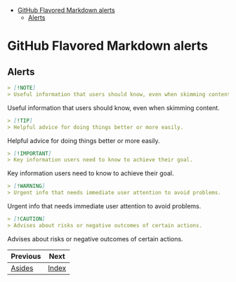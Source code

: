 <!--
  DO NOT EDIT THIS FILE DIRECTLY!
  It is generated by djockey.
-->
- [GitHub Flavored Markdown
  alerts](../features/gfm.md#github-flavored-markdown-alerts)
  - [Alerts](../features/gfm.md#alerts)

# GitHub Flavored Markdown alerts

## Alerts

``` md
> [!NOTE]
> Useful information that users should know, even when skimming content.
```

<div class="note" tag="aside">

Useful information that users should know, even when skimming content.

</div>

``` md
> [!TIP]
> Helpful advice for doing things better or more easily.
```

<div class="tip" tag="aside">

Helpful advice for doing things better or more easily.

</div>

``` md
> [!IMPORTANT]
> Key information users need to know to achieve their goal.
```

<div class="important" tag="aside">

Key information users need to know to achieve their goal.

</div>

``` md
> [!WARNING]
> Urgent info that needs immediate user attention to avoid problems.
```

<div class="warning" tag="aside">

Urgent info that needs immediate user attention to avoid problems.

</div>

``` md
> [!CAUTION]
> Advises about risks or negative outcomes of certain actions.
```

<div class="caution" tag="aside">

Advises about risks or negative outcomes of certain actions.

</div>


| Previous | Next |
| - | - |
| [Asides](../features/asides.md) | [Index](../features/indexterms.md) |